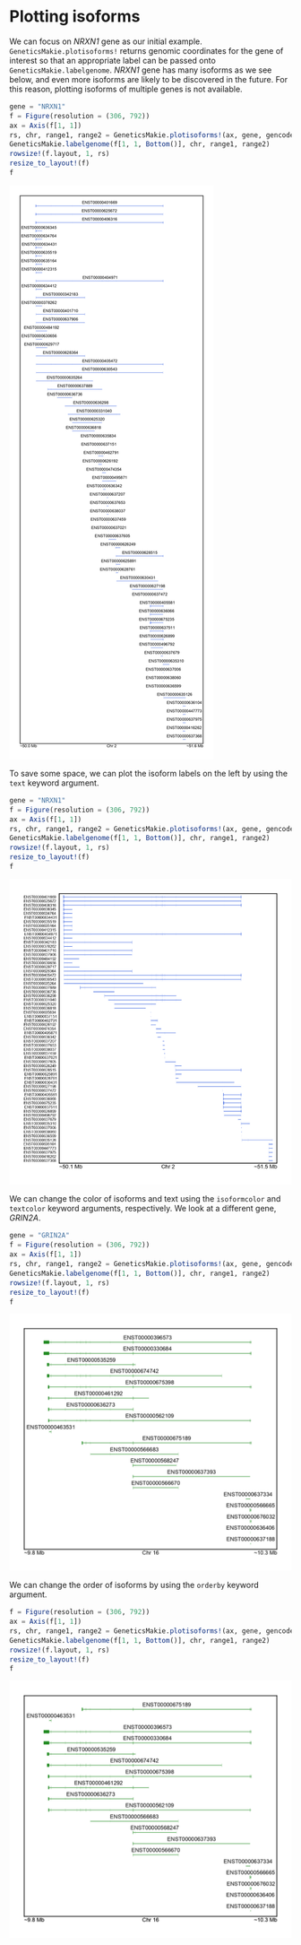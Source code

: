 # Plotting isoforms

We can focus on _NRXN1_ gene as our initial example. `GeneticsMakie.plotisoforms!` returns 
genomic coordinates for the gene of interest so that an appropriate label can be passed onto 
`GeneticsMakie.labelgenome`. _NRXN1_ gene has many isoforms as we see below, and even more 
isoforms are likely to be discovered in the future. For this reason, plotting isoforms of multiple genes is not available. 

```julia
gene = "NRXN1"
f = Figure(resolution = (306, 792))
ax = Axis(f[1, 1])
rs, chr, range1, range2 = GeneticsMakie.plotisoforms!(ax, gene, gencode; height = 0.1)
GeneticsMakie.labelgenome(f[1, 1, Bottom()], chr, range1, range2)
rowsize!(f.layout, 1, rs)
resize_to_layout!(f)
f
```
![](../figs/NRXN1-isoform.png)

To save some space, we can plot the isoform labels on the left by using the `text` keyword argument. 

```julia
gene = "NRXN1"
f = Figure(resolution = (306, 792))
ax = Axis(f[1, 1])
rs, chr, range1, range2 = GeneticsMakie.plotisoforms!(ax, gene, gencode; height = 0.1, text = :l)
GeneticsMakie.labelgenome(f[1, 1, Bottom()], chr, range1, range2)
rowsize!(f.layout, 1, rs)
resize_to_layout!(f)
f
```
![](../figs/NRXN1-isoform-left.png)

We can change the color of isoforms and text using the `isoformcolor` and `textcolor` keyword arguments, respectively.
We look at a different gene, _GRIN2A_.

```julia
gene = "GRIN2A"
f = Figure(resolution = (306, 792))
ax = Axis(f[1, 1])
rs, chr, range1, range2 = GeneticsMakie.plotisoforms!(ax, gene, gencode; isoformcolor = :forestgreen, height = 0.1)
GeneticsMakie.labelgenome(f[1, 1, Bottom()], chr, range1, range2)
rowsize!(f.layout, 1, rs)
resize_to_layout!(f)
f
```
![](../figs/GRIN2A-isoform-color.png)

We can change the order of isoforms by using the `orderby` keyword argument.

```julia
f = Figure(resolution = (306, 792))
ax = Axis(f[1, 1])
rs, chr, range1, range2 = GeneticsMakie.plotisoforms!(ax, gene, gencode; orderby = ["ENST00000675189", "ENST00000463531"], isoformcolor = :forestgreen, height = 0.1)
GeneticsMakie.labelgenome(f[1, 1, Bottom()], chr, range1, range2)
rowsize!(f.layout, 1, rs)
resize_to_layout!(f)
f
```
![](../figs/GRIN2A-isoform-order.png)